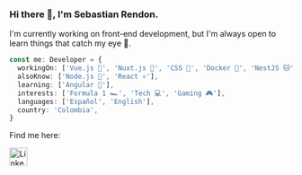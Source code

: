 ### Hi there 👋, I'm Sebastian Rendon.

I'm currently working on front-end development, but I'm always open to learn things that catch my eye 👀.

```ts
const me: Developer = {
  workingOn: ['Vue.js 💚', 'Nuxt.js 📗', 'CSS 🎨', 'Docker 🐋', 'NestJS 🐱', 'MongoDB 🍃'],
  alsoKnow: ['Node.js 🔗', 'React ⚛️'],
  learning: ['Angular 🔺'],
  interests: ['Formula 1 🏎️', 'Tech 💻', 'Gaming 🎮'],
  languages: ['Español', 'English'],
  country: 'Colombia',
}
```

Find me here:

<a href="https://www.linkedin.com/in/sebastian-rendon-giraldo-53379b192/"><img src="https://camo.githubusercontent.com/941103b55ebacbfa446f1ade5f01f1419a12a2c6133fb07ef8894a524566498a/68747470733a2f2f636f6e74656e742e6c696e6b6564696e2e636f6d2f636f6e74656e742f64616d2f6d652f627573696e6573732f656e2d75732f616d702f6272616e642d736974652f76322f62672f4c492d4275672e7376672e6f726967696e616c2e737667" width="32" height="32" alt="Linkedin" /></a>
